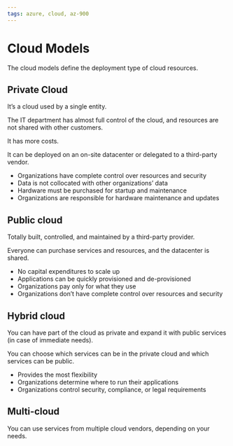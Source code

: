 ```yaml
---
tags: azure, cloud, az-900
---
```


# Cloud Models

The cloud models define the deployment type of cloud resources.

## Private Cloud

It’s a cloud used by a single entity.

The IT department has almost full control of the cloud, and resources are not shared with other customers.

It has more costs.

It can be deployed on an on-site datacenter or delegated to a third-party vendor.

- Organizations have complete control over resources and security
- Data is not collocated with other organizations’ data
- Hardware must be purchased for startup and maintenance
- Organizations are responsible for hardware maintenance and updates

## Public cloud

Totally built, controlled, and maintained by a third-party provider.

Everyone can purchase services and resources, and the datacenter is shared.

- No capital expenditures to scale up
- Applications can be quickly provisioned and de-provisioned
- Organizations pay only for what they use
- Organizations don’t have complete control over resources and security

## Hybrid cloud

You can have part of the cloud as private and expand it with public services (in case of immediate needs).

You can choose which services can be in the private cloud and which services can be public.

- Provides the most flexibility
- Organizations determine where to run their applications
- Organizations control security, compliance, or legal requirements

## Multi-cloud

You can use services from multiple cloud vendors, depending on your needs.
